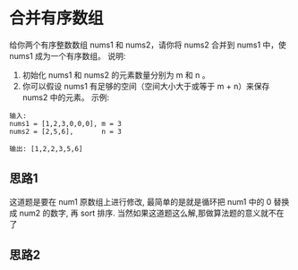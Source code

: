 # 合并有序数组
给你两个有序整数数组 nums1 和 nums2，请你将 nums2 合并到 nums1 中，使 nums1 成为一个有序数组。
说明:

1. 初始化 nums1 和 nums2 的元素数量分别为 m 和 n 。
2. 你可以假设 nums1 有足够的空间（空间大小大于或等于 m + n）来保存 nums2 中的元素。
示例:
```
输入:
nums1 = [1,2,3,0,0,0], m = 3
nums2 = [2,5,6],       n = 3

输出: [1,2,2,3,5,6]

```

## 思路1
这道题是要在 num1 原数组上进行修改, 最简单的是就是循环把 num1 中的 0 替换成 num2 的数字, 再 sort 排序. 当然如果这道题这么解,那做算法题的意义就不在了

## 思路2 
